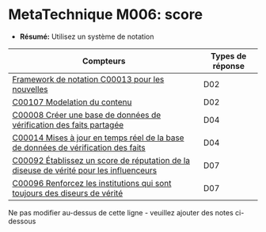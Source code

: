# MetaTechnique M006: score

* **Résumé:** Utilisez un système de notation


|Compteurs |Types de réponse |
|-------- |-------------- |
|[Framework de notation C00013 pour les nouvelles](../../generated_pages/counters/C00013.md) |D02 |
|[C00107 Modelation du contenu](../../generated_pages/counters/C00107.md) |D02 |
|[C00008 Créer une base de données de vérification des faits partagée](../../generated_pages/counters/C00008.md) |D04 |
|[C00014 Mises à jour en temps réel de la base de données de vérification des faits](../../generated_pages/counters/C00014.md) |D04 |
|[C00092 Établissez un score de réputation de la diseuse de vérité pour les influenceurs](../../generated_pages/counters/C00092.md) |D07 |
|[C00096 Renforcez les institutions qui sont toujours des diseurs de vérité](../../generated_pages/counters/C00096.md) |D07 |



Ne pas modifier au-dessus de cette ligne - veuillez ajouter des notes ci-dessous